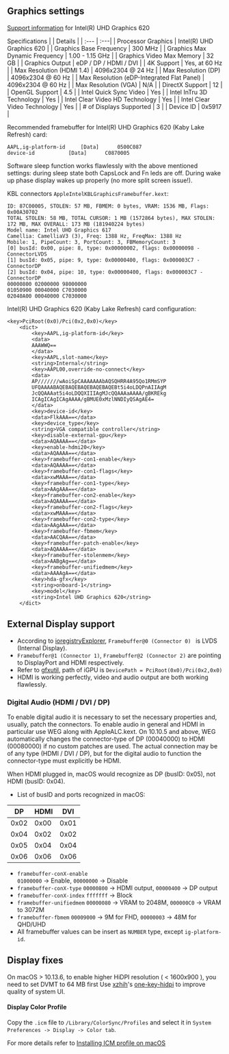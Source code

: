 ## Graphics settings
[Support information](https://www.intel.com/content/www/us/en/support/products/126789/graphics-drivers/graphics-for-8th-generation-intel-processors/intel-uhd-graphics-620.html) for Intel(R) UHD Graphics 620

Specifications
|                                            | Details                   |
| :--- | :---|
| Processor Graphics                         | Intel(R) UHD Graphics 620 |
| Graphics Base Frequency                    | 300 MHz                   |
| Graphics Max Dynamic Frequency             | 1.00 - 1.15 GHz           |
| Graphics Video Max Memory                  | 32 GB                     |
| Graphics Output                            | eDP / DP / HDMI / DVI     |
| 4K Support                                 | Yes, at 60 Hz             |
| Max Resolution (HDMI 1.4)                  | 4096x2304 @ 24 Hz         |
| Max Resolution (DP)                        | 4096x2304 @ 60 Hz         |
| Max Resolution (eDP-Integrated Flat Panel) | 4096x2304 @ 60 Hz         |
| Max Resolution (VGA)                       | N/A                       |
| DirectX Support                            | 12                        |
| OpenGL Support                             | 4.5                       |
| Intel Quick Sync Video                     | Yes                       |
| Intel InTru 3D Technology                  | Yes                       |
| Intel Clear Video HD Technology            | Yes                       |
| Intel Clear Video Technology               | Yes                       |
| # of Displays Supported                    | 3                         |
| Device ID                                  | 0x5917                    |


Recommended framebuffer for Intel(R) UHD Graphics 620 (Kaby Lake Refresh) card:
```
AAPL,ig-platform-id		[Data]		0500C087
device-id			[Data]		C0870005
```
Software sleep function works flawlessly with the above mentioned settings: during sleep state both CapsLock and Fn leds are off. During wake up phase display wakes up properly (no more split screen issue!). 

KBL connectors `AppleIntelKBLGraphicsFramebuffer.kext`:
```
ID: 87C00005, STOLEN: 57 MB, FBMEM: 0 bytes, VRAM: 1536 MB, Flags: 0x00A30702
TOTAL STOLEN: 58 MB, TOTAL CURSOR: 1 MB (1572864 bytes), MAX STOLEN: 172 MB, MAX OVERALL: 173 MB (181940224 bytes)
Model name: Intel UHD Graphics 617
Camellia: CamelliaV3 (3), Freq: 1388 Hz, FreqMax: 1388 Hz
Mobile: 1, PipeCount: 3, PortCount: 3, FBMemoryCount: 3
[0] busId: 0x00, pipe: 8, type: 0x00000002, flags: 0x00000098 - ConnectorLVDS
[1] busId: 0x05, pipe: 9, type: 0x00000400, flags: 0x000003C7 - ConnectorDP
[2] busId: 0x04, pipe: 10, type: 0x00000400, flags: 0x000003C7 - ConnectorDP
00000800 02000000 98000000
01050900 00040000 C7030000
02040A00 00040000 C7030000
```


Intel(R) UHD Graphics 620 (Kaby Lake Refresh) card configuration:
```
<key>PciRoot(0x0)/Pci(0x2,0x0)</key>
	<dict>
		<key>AAPL,ig-platform-id</key>
		<data>
		AAAWWQ==
		</data>
		<key>AAPL,slot-name</key>
		<string>Internal</string>
		<key>AAPL00,override-no-connect</key>
		<data>
		AP///////wAoiSpCAAAAAAAbAQSQHRR4A95Qo1RMmSYP
		UFQAAAABAQEBAQEBAQEBAQEBAQEBt5i4oLDQPnAIIAgM
		JcQQAAAat5i4oLDQQXIIIAgMJcQQAAAaAAAA/gBKREkg
		ICAgICAgICAgAAAA/gBMUE0xMzlNNDIyQSAgAE4=
		</data>
		<key>device-id</key>
		<data>FlkAAA==</data>
		<key>device_type</key>
		<string>VGA compatible controller</string>
		<key>disable-external-gpu</key>
		<data>AQAAAA==</data>
		<key>enable-hdmi20</key>
		<data>AQAAAA==</data>
		<key>framebuffer-con1-enable</key>
		<data>AQAAAA==</data>
		<key>framebuffer-con1-flags</key>
		<data>xwMAAA==</data>
		<key>framebuffer-con1-type</key>
		<data>AAgAAA==</data>
		<key>framebuffer-con2-enable</key>
		<data>AQAAAA==</data>
		<key>framebuffer-con2-flags</key>
		<data>xwMAAA==</data>
		<key>framebuffer-con2-type</key>
		<data>AAgAAA==</data>
		<key>framebuffer-fbmem</key>
		<data>AACQAA==</data>
		<key>framebuffer-patch-enable</key>
		<data>AQAAAA==</data>
		<key>framebuffer-stolenmem</key>
		<data>AABgAg==</data>
		<key>framebuffer-unifiedmem</key>
		<data>AAAAgA==</data>
		<key>hda-gfx</key>
		<string>onboard-1</string>
		<key>model</key>
		<string>Intel UHD Graphics 620</string>
	</dict>
```

## External Display support
- According to [ioregistryExplorer](https://github.com/vulgo/IORegistryExplorer), `Framebuffer@0 (Connector 0) ` is LVDS (Internal Display).
- `Framebuffer@1 (Connector 1)`, `Framebuffer@2 (Connector 2)` are pointing to DisplayPort and HDMI respectively.
- Refer to [gfxutil](https://github.com/acidanthera/gfxutil/releases), path of iGPU is `DevicePath = PciRoot(0x0)/Pci(0x2,0x0)`
- HDMI is working perfectly, video and audio output are both working flawlessly.

### Digital Audio (HDMI / DVI / DP)
To enable digital audio it is necessary to set the necessary properties and, usually, patch the connectors.
To enable audio in general and HDMI in particular use WEG along with AppleALC.kext.
On 10.10.5 and above, WEG automatically changes the connector-type of DP (00040000) to HDMI (00080000) if no custom patches are used.
The actual connection may be of any type (HDMI / DVI / DP), but for the digital audio to function the connector-type must explicitly be HDMI.

When HDMI plugged in, macOS would recognize as DP (busID: 0x05), not HDMI (busID: 0x04).     
  - List of busID and ports recognized in macOS:

|   DP     |   HDMI   |    DVI    |
| -------- | -------- | --------- |
|   0x02   |   0x00   |    0x01   |
|   0x04   |   0x02   |    0x02   |
|   0x05   |   0x04   |    0x04   |
|   0x06   |   0x06   |    0x06   |

- `framebuffer-conX-enable`     
	    `01000000` -> Enable, `00000000` -> Disable
- `framebuffer-conX-type`
    	`00000800` -> HDMI output, `00000400` -> DP output
- `framebuffer-conX-index`
    	`fffffff` -> Block
- `framebuffer-unifiedmem`
      	`00000080` -> VRAM to 2048M, `000000C0` -> VRAM to 3072M
- `framebuffer-fbmem`
      	`00009000` -> 9M for FHD, `00000003` -> 48M for QHD/UHD
- All framebuffer values can be insert as `NUMBER` type, except `ig-platform-id`.

## Display fixes

On macOS > 10.13.6, to enable higher HiDPI resolution ( < 1600x900 ), you need to set DVMT to 64 MB first
Use [xzhih](https://github.com/xzhih)'s [one-key-hidpi](https://github.com/xzhih/one-key-hidpi) to improve quality of system UI.

#### Display Color Profile
Copy the `.icm` file to `/Library/ColorSync/Profiles` and select it in `System Preferences -> Display -> Color tab`.

For more details refer to [Installing ICM profile on macOS](https://profzei.github.io/2020/01/26/installing-icm-profiles.html)